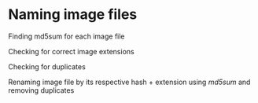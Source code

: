 # Naming image files

Finding md5sum for each image file

Checking for correct image extensions

Checking for duplicates

Renaming image file by its respective hash + extension using *md5sum* and removing duplicates


